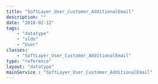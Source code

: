 ```yaml
---
title: "SoftLayer_User_Customer_AdditionalEmail"
description: ""
date: "2018-02-12"
tags:
    - "datatype"
    - "sldn"
    - "User"
classes:
    - "SoftLayer_User_Customer_AdditionalEmail"
type: "reference"
layout: "datatype"
mainService : "SoftLayer_User_Customer_AdditionalEmail"
---
```

